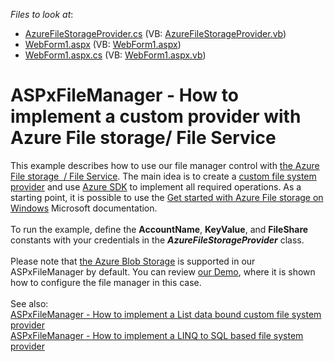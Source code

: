 <!-- default file list -->
*Files to look at*:

* [AzureFileStorageProvider.cs](./CS/DXWebApplication1/AzureFileStorageProvider.cs) (VB: [AzureFileStorageProvider.vb](./VB/DXWebApplication1/AzureFileStorageProvider.vb))
* [WebForm1.aspx](./CS/DXWebApplication1/WebForm1.aspx) (VB: [WebForm1.aspx](./VB/DXWebApplication1/WebForm1.aspx))
* [WebForm1.aspx.cs](./CS/DXWebApplication1/WebForm1.aspx.cs) (VB: [WebForm1.aspx.vb](./VB/DXWebApplication1/WebForm1.aspx.vb))
<!-- default file list end -->
# ASPxFileManager - How to implement a custom provider with Azure File storage/ File Service


<p>This example describes how to use our file manager control with <a href="https://blogs.msdn.microsoft.com/windowsazurestorage/2014/05/12/introducing-microsoft-azure-file-service/">the Azure File storage  / File Service</a>. The main idea is to create a <a href="https://documentation.devexpress.com/AspNet/9907/ASP-NET-WebForms-Controls/File-Management/File-Manager/Concepts/File-System-Providers/Custom-File-System-Provider">custom file system provider</a> and use <a href="https://azure.microsoft.com/en-us/downloads/">Azure SDK</a> to implement all required operations. As a starting point, it is possible to use the <a href="https://docs.microsoft.com/en-us/azure/storage/storage-dotnet-how-to-use-files">Get started with Azure File storage on Windows</a> Microsoft documentation.<br><br>To run the example, define the <strong>AccountName</strong>, <strong>KeyValue</strong>, and <strong>FileShare</strong> constants with your credentials in the <strong><em>AzureFileStorageProvider</em></strong> class.<br><br>Please note that <a href="https://docs.microsoft.com/en-us/azure/storage/storage-introduction">the Azure Blob Storage</a> is supported in our ASPxFileManager by default. You can review <a href="https://demos.devexpress.com/ASPxFileManagerAndUploadDemos/FileManager/AzureProvider.aspx">our Demo</a>, where it is shown how to configure the file manager in this case.<br><br>See also:<br><a href="https://www.devexpress.com/Support/Center/p/E5024">ASPxFileManager - How to implement a List data bound custom file system provider</a><br><a href="https://www.devexpress.com/Support/Center/p/E2900">ASPxFileManager - How to implement a LINQ to SQL based file system provider</a></p>

<br/>


